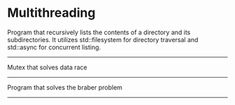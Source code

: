 # Multithreading

Program that recursively lists the contents of a directory and its subdirectories. It utilizes std::filesystem for directory traversal and std::async for concurrent listing.
***
Mutex that solves data race
***
Program that solves the braber problem
***
